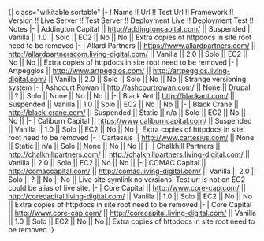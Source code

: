{| class="wikitable sortable"
 |-
 ! Name                    !! Url                              !! Test Url                                     !! Framework !! Version !! Live Server !! Test Server !! Deployment Live !! Deployment Test !! Notes
 |-
 | Addington Capital       || http://addingtoncapital.com/     || Suspended                                    || Vanilla   || 1.0     || Solo        || EC2         || No              || No              || Extra copies of httpdocs in site root need to be removed
 |-
 | Allard Partners         || https://www.allardpartners.com/  || http://allardpartnerscom.living-digital.com/ || Vanilla   || 2.0     || Solo        || EC2         || No              || No              || Extra copies of httpdocs in site root need to be removed
 |-
 | Artpeggios              || http://www.artpeggios.com/       || http://artpeggios.living-digital.com/        || Vanilla   || 2.0     || Solo        || Solo        || No              || No              || Strange versioning system
 |-
 | Ashcourt Rowan          || http://ashcourtrowan.com/        || None                                         || Drupal    || ?       || Solo        || None        || No              || No              ||
 |-
 | Black Ant               || http://blackant.com/             || Suspended                                    || Vanilla   || 1.0     || Solo        || EC2         || No              || No              ||
 |-
 | Black Crane             || http://black-crane.com/          || Suspended                                    || Static    || n/a     || Solo        || EC2         || No              || No              ||
 |-
 | Caliburn Capital        || https://www.caliburncapital.com/ || Suspended                                    || Vanilla   || 1.0     || Solo        || EC2         || No              || No              || Extra copies of httpdocs in site root need to be removed
 |-
 | Cartesius               || http://www.cartesius.com/        || None                                         || Static    || n/a     || Solo        || None        || No              || No              ||
 |-
 | Chalkhill Partners      || http://chalkhillpartners.com/    || http://chalkhillpartners.living-digital.com/ || Vanilla   || 2.0     || Solo        || EC2         || No              || No              ||
 |-
 | COMAC Capital           || http://comaccapital.com/         || http://comac.living-digital.com/             || Vanilla   || 2.0     || Solo        || ?           || No              || No              || Live site symlink no versions. Test url is not on EC2 could be alias of live site.
 |-
 | Core Capital            || http://www.core-cap.com/         || http://corecapital.living-digital.com/       || Vanilla   || 1.0     || Solo        || EC2         || No              || No              || Extra copies of httpdocs in site root need to be removed
 |-
 | Core Capital            || http://www.core-cap.com/         || http://corecapital.living-digital.com/       || Vanilla   || 1.0     || Solo        || EC2         || No              || No              || Extra copies of httpdocs in site root need to be removed
 |}